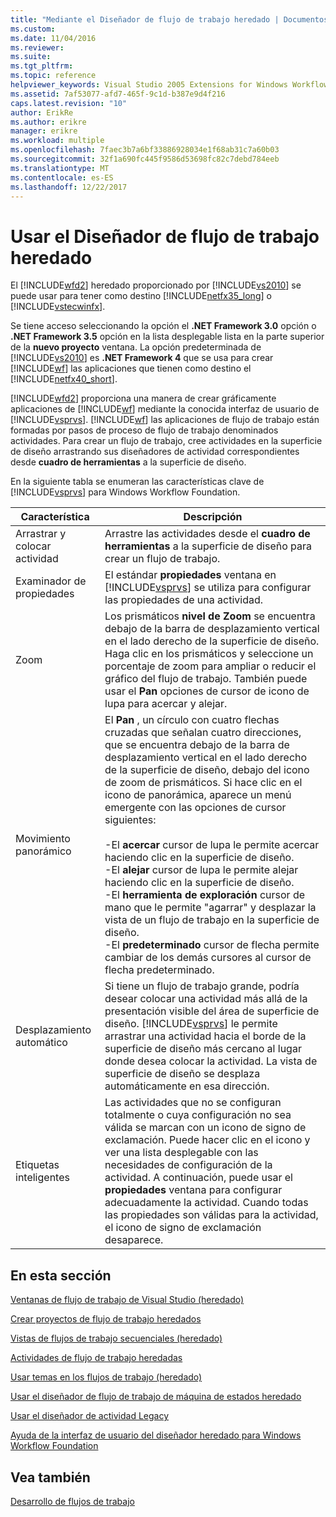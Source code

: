 ```yaml
---
title: "Mediante el Diseñador de flujo de trabajo heredado | Documentos de Microsoft"
ms.custom: 
ms.date: 11/04/2016
ms.reviewer: 
ms.suite: 
ms.tgt_pltfrm: 
ms.topic: reference
helpviewer_keywords: Visual Studio 2005 Extensions for Windows Workflow Foundation, about
ms.assetid: 7af53077-afd7-465f-9c1d-b387e9d4f216
caps.latest.revision: "10"
author: ErikRe
ms.author: erikre
manager: erikre
ms.workload: multiple
ms.openlocfilehash: 7faec3b7a6bf33886928034e1f68ab31c7a60b03
ms.sourcegitcommit: 32f1a690fc445f9586d53698fc82c7debd784eeb
ms.translationtype: MT
ms.contentlocale: es-ES
ms.lasthandoff: 12/22/2017
---
```

# <a name="using-the-legacy-workflow-designer"></a>Usar el Diseñador de flujo de trabajo heredado
El [!INCLUDE[wfd2](../workflow-designer/includes/wfd2_md.md)] heredado proporcionado por [!INCLUDE[vs2010](../misc/includes/vs2010_md.md)] se puede usar para tener como destino [!INCLUDE[netfx35_long](../workflow-designer/includes/netfx35_long_md.md)] o [!INCLUDE[vstecwinfx](../workflow-designer/includes/vstecwinfx_md.md)].  
  
 Se tiene acceso seleccionando la opción el **.NET Framework 3.0** opción o **.NET Framework 3.5** opción en la lista desplegable lista en la parte superior de la **nuevo proyecto** ventana. La opción predeterminada de [!INCLUDE[vs2010](../misc/includes/vs2010_md.md)] es **.NET Framework 4** que se usa para crear [!INCLUDE[wf](../workflow-designer/includes/wf_md.md)] las aplicaciones que tienen como destino el [!INCLUDE[netfx40_short](../workflow-designer/includes/netfx40_short_md.md)].  
  
 [!INCLUDE[wfd2](../workflow-designer/includes/wfd2_md.md)] proporciona una manera de crear gráficamente aplicaciones de [!INCLUDE[wf](../workflow-designer/includes/wf_md.md)] mediante la conocida interfaz de usuario de [!INCLUDE[vsprvs](../code-quality/includes/vsprvs_md.md)]. [!INCLUDE[wf](../workflow-designer/includes/wf_md.md)] las aplicaciones de flujo de trabajo están formadas por pasos de proceso de flujo de trabajo denominados actividades. Para crear un flujo de trabajo, cree actividades en la superficie de diseño arrastrando sus diseñadores de actividad correspondientes desde **cuadro de herramientas** a la superficie de diseño.  
  
 En la siguiente tabla se enumeran las características clave de [!INCLUDE[vsprvs](../code-quality/includes/vsprvs_md.md)] para Windows Workflow Foundation.  
  
|Característica|Descripción|  
|-------------|-----------------|  
|Arrastrar y colocar actividad|Arrastre las actividades desde el **cuadro de herramientas** a la superficie de diseño para crear un flujo de trabajo.|  
|Examinador de propiedades|El estándar **propiedades** ventana en [!INCLUDE[vsprvs](../code-quality/includes/vsprvs_md.md)] se utiliza para configurar las propiedades de una actividad.|  
|Zoom|Los prismáticos **nivel de Zoom** se encuentra debajo de la barra de desplazamiento vertical en el lado derecho de la superficie de diseño. Haga clic en los prismáticos y seleccione un porcentaje de zoom para ampliar o reducir el gráfico del flujo de trabajo. También puede usar el **Pan** opciones de cursor de icono de lupa para acercar y alejar.|  
|Movimiento panorámico|El **Pan** , un círculo con cuatro flechas cruzadas que señalan cuatro direcciones, que se encuentra debajo de la barra de desplazamiento vertical en el lado derecho de la superficie de diseño, debajo del icono de zoom de prismáticos. Si hace clic en el icono de panorámica, aparece un menú emergente con las opciones de cursor siguientes:<br /><br /> -El **acercar** cursor de lupa le permite acercar haciendo clic en la superficie de diseño.<br />-El **alejar** cursor de lupa le permite alejar haciendo clic en la superficie de diseño.<br />-El **herramienta de exploración** cursor de mano que le permite "agarrar" y desplazar la vista de un flujo de trabajo en la superficie de diseño.<br />-El **predeterminado** cursor de flecha permite cambiar de los demás cursores al cursor de flecha predeterminado.|  
|Desplazamiento automático|Si tiene un flujo de trabajo grande, podría desear colocar una actividad más allá de la presentación visible del área de superficie de diseño. [!INCLUDE[vsprvs](../code-quality/includes/vsprvs_md.md)] le permite arrastrar una actividad hacia el borde de la superficie de diseño más cercano al lugar donde desea colocar la actividad. La vista de superficie de diseño se desplaza automáticamente en esa dirección.|  
|Etiquetas inteligentes|Las actividades que no se configuran totalmente o cuya configuración no sea válida se marcan con un icono de signo de exclamación. Puede hacer clic en el icono y ver una lista desplegable con las necesidades de configuración de la actividad. A continuación, puede usar el **propiedades** ventana para configurar adecuadamente la actividad. Cuando todas las propiedades son válidas para la actividad, el icono de signo de exclamación desaparece.|  
  
## <a name="in-this-section"></a>En esta sección  
 [Ventanas de flujo de trabajo de Visual Studio (heredado)](../workflow-designer/visual-studio-workflow-windows-legacy.md)  
  
 [Crear proyectos de flujo de trabajo heredados](../workflow-designer/creating-legacy-workflow-projects.md)  
  
 [Vistas de flujos de trabajo secuenciales (heredado)](../workflow-designer/sequential-workflow-views-legacy.md)  
  
 [Actividades de flujo de trabajo heredadas](../workflow-designer/legacy-workflow-activities.md)  
  
 [Usar temas en los flujos de trabajo (heredado)](../workflow-designer/using-themes-in-workflows-legacy.md)  
  
 [Usar el diseñador de flujo de trabajo de máquina de estados heredado](../workflow-designer/using-the-legacy-state-machine-workflow-designer.md)  
  
 [Usar el diseñador de actividad Legacy](../workflow-designer/using-the-legacy-activity-designer.md)  
  
 [Ayuda de la interfaz de usuario del diseñador heredado para Windows Workflow Foundation](../workflow-designer/legacy-designer-for-windows-workflow-foundation-ui-help.md)  
  
## <a name="see-also"></a>Vea también  
 [Desarrollo de flujos de trabajo](http://go.microsoft.com/fwlink?LinkID=65010)